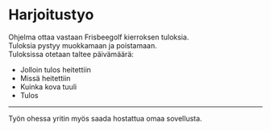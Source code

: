 # Harjoitustyo
Ohjelma ottaa vastaan Frisbeegolf kierroksen tuloksia.  
Tuloksia pystyy muokkamaan ja poistamaan.  
Tuloksissa otetaan taltee päivämäärä: 
- Jolloin tulos heitettiin
- Missä heitettiin
- Kuinka kova tuuli
- Tulos  

---
Työn ohessa yritin myös saada hostattua omaa sovellusta.
